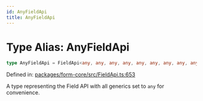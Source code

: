 ```yaml
---
id: AnyFieldApi
title: AnyFieldApi
---
```


# Type Alias: AnyFieldApi

```ts
type AnyFieldApi = FieldApi<any, any, any, any, any, any, any, any, any, any, any, any, any, any, any, any, any, any, any, any>;
```

Defined in: [packages/form-core/src/FieldApi.ts:653](https://github.com/TanStack/form/blob/main/packages/form-core/src/FieldApi.ts#L653)

A type representing the Field API with all generics set to `any` for convenience.

